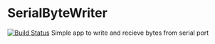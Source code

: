 # SerialByteWriter
[![Build Status](https://travis-ci.org/SteamDiver/SerialByteWriter.svg?branch=master)](https://travis-ci.org/SteamDiver/SerialByteWriter)
Simple app to write and recieve bytes from serial port
